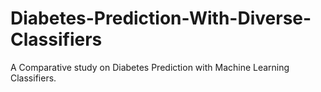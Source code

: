 # Diabetes-Prediction-With-Diverse-Classifiers
A Comparative study on Diabetes Prediction with Machine Learning Classifiers.
